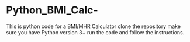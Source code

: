 # Python_BMI_Calc-
This is python code for a BMI/MHR  Calculator 
clone the repository 
make sure you have Python version 3+ 
run the code and follow the instructions. 
